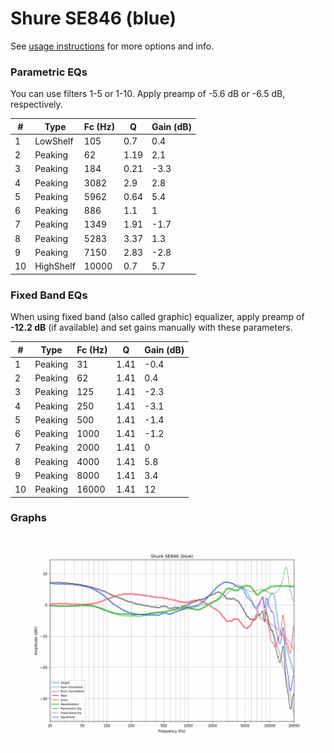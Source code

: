 # Shure SE846 (blue)
See [usage instructions](https://github.com/jaakkopasanen/AutoEq#usage) for more options and info.

### Parametric EQs
You can use filters 1-5 or 1-10. Apply preamp of -5.6 dB or -6.5 dB, respectively.

|   # | Type      |   Fc (Hz) |    Q |   Gain (dB) |
|-----|-----------|-----------|------|-------------|
|   1 | LowShelf  |       105 | 0.7  |         0.4 |
|   2 | Peaking   |        62 | 1.19 |         2.1 |
|   3 | Peaking   |       184 | 0.21 |        -3.3 |
|   4 | Peaking   |      3082 | 2.9  |         2.8 |
|   5 | Peaking   |      5962 | 0.64 |         5.4 |
|   6 | Peaking   |       886 | 1.1  |         1   |
|   7 | Peaking   |      1349 | 1.91 |        -1.7 |
|   8 | Peaking   |      5283 | 3.37 |         1.3 |
|   9 | Peaking   |      7150 | 2.83 |        -2.8 |
|  10 | HighShelf |     10000 | 0.7  |         5.7 |

### Fixed Band EQs
When using fixed band (also called graphic) equalizer, apply preamp of **-12.2 dB** (if available) and set gains manually with these parameters.

|   # | Type    |   Fc (Hz) |    Q |   Gain (dB) |
|-----|---------|-----------|------|-------------|
|   1 | Peaking |        31 | 1.41 |        -0.4 |
|   2 | Peaking |        62 | 1.41 |         0.4 |
|   3 | Peaking |       125 | 1.41 |        -2.3 |
|   4 | Peaking |       250 | 1.41 |        -3.1 |
|   5 | Peaking |       500 | 1.41 |        -1.4 |
|   6 | Peaking |      1000 | 1.41 |        -1.2 |
|   7 | Peaking |      2000 | 1.41 |         0   |
|   8 | Peaking |      4000 | 1.41 |         5.8 |
|   9 | Peaking |      8000 | 1.41 |         3.4 |
|  10 | Peaking |     16000 | 1.41 |        12   |

### Graphs
![](./Shure%20SE846%20(blue).png)
